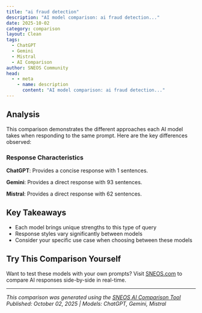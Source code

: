 ```yaml
---
title: "ai fraud detection"
description: "AI model comparison: ai fraud detection..."
date: 2025-10-02
category: comparison
layout: Clean
tags:
  - ChatGPT
  - Gemini
  - Mistral
  - AI Comparison
author: SNEOS Community
head:
  - - meta
    - name: description
      content: "AI model comparison: ai fraud detection..."
---
```


<ChatComparison
  title="ai fraud detection"
  prompt="ai fraud detection"
  :responses='{
    "ChatGPT": "AI fraud detection refers to the application of artificial intelligence and machine learning techniques to identify and prevent fraudulent activities. This technology is widely used across various industries, including finance, e-commerce, insurance, and telecommunications. Here&#x27;s an overview of how AI is leveraged for fraud detection:\n\n### Key Components of AI Fraud Detection:\n\n1. **Data Collection**:\n   - Gather vast amounts of data from various sources, such as transaction records, user behavior, historical fraud cases, and external databases.\n\n2. **Data Processing**:\n   - Clean and preprocess the data to ensure it is suitable for analysis. This may involve normalization, handling missing values, and encoding categorical variables.\n\n3. **Feature Engineering**:\n   - Identify and create relevant features that can indicate fraud, such as transaction amounts, frequency, location, user behavior patterns, and anomalies.\n\n4. **Machine Learning Models**:\n   - Utilize various machine learning algorithms to build models that can classify transactions as legitimate or suspicious. Common algorithms include:\n     - Decision Trees\n     - Random Forests\n     - Gradient Boosting Machines\n     - Neural Networks\n     - Support Vector Machines\n     - Ensemble Methods\n\n5. **Anomaly Detection**:\n   - Use unsupervised learning techniques to detect unusual patterns that deviate from normal behavior, which may indicate fraud. Techniques include clustering, isolation forests, and autoencoders.\n\n6. **Real-time Processing**:\n   - Implement systems that can analyze transactions in real-time to quickly identify and respond to potential fraud.\n\n7. **User Behavior Analytics (UBA)**:\n   - Analyze user behavior over time to establish a baseline of normal activity. Deviations from this baseline can trigger alerts for potential fraud.\n\n8. **Natural Language Processing (NLP)**:\n   - Process unstructured data, such as customer communications and claims, to identify potential fraudulent activities through sentiment analysis and intent recognition.\n\n9. **Continuous Learning**:\n   - Employ continuous model training and updating mechanisms to adapt to new fraud tactics and techniques. This can involve techniques such as reinforcement learning.\n\n### Benefits of AI in Fraud Detection:\n\n- **Increased Accuracy**: AI models can detect more complex patterns and relationships in data, leading to higher accuracy in identifying fraudulent activities.\n- **Scalability**: AI systems can process large volumes of data and can easily scale to accommodate growing datasets.\n- **Reduced False Positives**: By leveraging sophisticated algorithms, AI can improve the precision of fraud detection, reducing the number of legitimate transactions flagged as fraudulent.\n- **Automation**: AI helps automate the fraud detection process, allowing organizations to respond more quickly to suspected fraud without human intervention.\n- **Cost-Effectiveness**: By reducing the time and resources spent on manual fraud detection efforts and handling false positives, AI can lead to significant cost savings.\n\n### Challenges in AI Fraud Detection:\n\n- **Data Quality**: The accuracy of AI models is highly dependent on the quality and completeness of the data used for training.\n- **Evolving Threats**: Fraud tactics are constantly changing, necessitating continuous model updates and adaptability.\n- **Privacy Concerns**: The use of personal data for fraud detection can raise privacy issues, requiring compliance with regulations like GDPR.\n- **Interpretability**: Many AI models, particularly deep learning models, act as \"black boxes,\" making it difficult to understand how decisions are made, which can be problematic in regulatory environments.\n\n### Conclusion:\n\nAI fraud detection is a powerful tool that can enhance the security and integrity of financial and transactional systems. By leveraging data, sophisticated algorithms, and continuous learning, organizations can better defend themselves against increasingly sophisticated fraud schemes. However, challenges remain, and organizations must navigate them carefully to implement effective fraud detection systems.",
    "Gemini": "AI is revolutionizing fraud detection, moving beyond traditional rule-based systems to identify increasingly sophisticated and complex fraudulent activities. Here\u0027s a breakdown of how AI is used in fraud detection:\n\n**1. How AI Enhances Fraud Detection:**\n\n*   **Analyzing Large Datasets:** AI algorithms can sift through massive volumes of data (transactions, user behavior, network activity, etc.) far more quickly and effectively than humans or traditional systems.\n*   **Identifying Subtle Patterns:** AI can identify hidden patterns and anomalies that might indicate fraud, which are too subtle for rule-based systems to detect.\n*   **Real-Time Detection:** AI can analyze transactions and user behavior in real-time, allowing for immediate intervention to prevent fraudulent activities.\n*   **Adaptability and Learning:** AI models continuously learn from new data, improving their accuracy and ability to detect evolving fraud schemes. This is crucial because fraudsters constantly change their tactics.\n*   **Improved Accuracy:** AI models can reduce false positives, minimizing disruption to legitimate users and reducing the workload on fraud investigation teams.\n*   **Automation:**  AI can automate many aspects of the fraud detection process, freeing up human investigators to focus on more complex cases.\n\n**2. AI Techniques Used in Fraud Detection:**\n\n*   **Machine Learning (ML):**\n    *   **Supervised Learning:**  Trained on labeled data (fraudulent vs. legitimate transactions) to classify new transactions or user activities.  Common algorithms include:\n        *   **Logistic Regression:** Predicts the probability of fraud.\n        *   **Decision Trees:** Creates a tree-like structure to classify transactions based on a series of rules.\n        *   **Random Forests:** An ensemble of decision trees that improves accuracy and reduces overfitting.\n        *   **Support Vector Machines (SVMs):**  Finds the optimal hyperplane to separate fraudulent from legitimate transactions.\n        *   **Neural Networks (Deep Learning):** Complex models that can learn intricate patterns in data.  Particularly effective with high-dimensional data.\n    *   **Unsupervised Learning:** Used to identify anomalies and suspicious patterns in unlabeled data.  Common algorithms include:\n        *   **Clustering (K-Means, DBSCAN):** Groups similar transactions or users together.  Transactions that fall outside of established clusters may be flagged as suspicious.\n        *   **Anomaly Detection (Isolation Forest, One-Class SVM):** Identifies data points that deviate significantly from the norm.\n    *   **Semi-Supervised Learning:** Combines labeled and unlabeled data to improve model performance, especially when labeled data is scarce.\n\n*   **Natural Language Processing (NLP):**\n    *   **Sentiment Analysis:**  Analyzing text (e.g., customer reviews, emails, social media posts) to identify potentially fraudulent intent.\n    *   **Entity Recognition:**  Extracting key entities (e.g., names, addresses, phone numbers) from text to identify inconsistencies or suspicious connections.\n    *   **Text Classification:**  Categorizing text to identify potentially fraudulent content (e.g., phishing emails).\n\n*   **Behavioral Biometrics:**\n    *   Analyzing user behavior patterns (e.g., typing speed, mouse movements, scrolling habits) to identify deviations from the user\u0027s typical behavior, which may indicate account takeover or other forms of fraud.\n\n*   **Graph Analysis:**\n    *   Mapping relationships between entities (e.g., users, accounts, transactions) to identify fraud rings and complex fraud schemes.  Nodes represent entities, and edges represent relationships between them.  Algorithms can identify clusters of suspicious activity or detect individuals connected to known fraudsters.\n\n**3. Data Used in AI Fraud Detection:**\n\n*   **Transaction Data:** Amount, date, time, location, merchant, payment method.\n*   **User Account Data:** Registration details, login history, device information, demographics.\n*   **Network Data:** IP addresses, device IDs, network activity logs.\n*   **Behavioral Data:** User activity patterns, browsing history, purchase history.\n*   **External Data:** Credit scores, public records, social media data.\n*   **Customer Service Interactions:**  Records of calls, emails, and chats with customer service representatives.\n*   **Location Data:**  Geolocation information from mobile devices or transactions.\n*   **Device Data:** Information about the devices used to access accounts or conduct transactions (e.g., device type, operating system, browser).\n\n**4. Applications of AI Fraud Detection:**\n\n*   **Credit Card Fraud:** Detecting fraudulent transactions in real-time.\n*   **Insurance Fraud:** Identifying fraudulent claims.\n*   **Anti-Money Laundering (AML):** Detecting suspicious financial transactions.\n*   **E-commerce Fraud:** Preventing fraudulent purchases and chargebacks.\n*   **Account Takeover:** Identifying and preventing unauthorized access to user accounts.\n*   **Identity Theft:** Detecting and preventing the use of stolen identities.\n*   **Cybersecurity:** Detecting and preventing cyberattacks.\n*   **Healthcare Fraud:** Identifying fraudulent claims and billing practices.\n*   **Tax Fraud:** Detecting fraudulent tax returns and evasion schemes.\n\n**5. Benefits of AI Fraud Detection:**\n\n*   **Reduced Fraud Losses:** Prevents fraudulent activities and minimizes financial losses.\n*   **Improved Customer Experience:** Minimizes false positives and reduces disruption to legitimate users.\n*   **Increased Efficiency:** Automates fraud detection processes and frees up human investigators to focus on more complex cases.\n*   **Enhanced Compliance:** Helps organizations comply with regulatory requirements.\n*   **Competitive Advantage:** Provides a more robust and effective fraud detection system than traditional methods.\n\n**6. Challenges of AI Fraud Detection:**\n\n*   **Data Quality:** AI models rely on high-quality data.  Inaccurate or incomplete data can lead to poor performance.\n*   **Data Imbalance:** Fraudulent transactions are often a small percentage of the total number of transactions, creating a data imbalance problem.  Techniques like oversampling or undersampling may be needed.\n*   **Model Bias:** AI models can inherit biases from the data they are trained on, leading to unfair or discriminatory outcomes.\n*   **Model Explainability:**  Understanding how AI models make decisions can be challenging.  Explainable AI (XAI) techniques are being developed to improve transparency.\n*   **Adversarial Attacks:** Fraudsters may try to manipulate data or create adversarial examples to fool AI models.\n*   **Evolving Fraud Tactics:** Fraudsters are constantly developing new and more sophisticated schemes, requiring AI models to be continuously updated and retrained.\n*   **Integration with Existing Systems:** Integrating AI fraud detection systems with existing infrastructure can be complex and challenging.\n*   **Cost:** Implementing and maintaining AI fraud detection systems can be expensive.\n*   **Privacy concerns:**  Collecting and analyzing large amounts of personal data can raise privacy concerns.  Organizations need to ensure they are complying with privacy regulations.\n\n**7. Future Trends in AI Fraud Detection:**\n\n*   **Federated Learning:** Training AI models on decentralized data without sharing the data itself, addressing privacy concerns.\n*   **Reinforcement Learning:** Training AI agents to make optimal decisions in dynamic and uncertain environments.\n*   **Generative Adversarial Networks (GANs):** Generating synthetic data to augment training datasets and improve model performance.\n*   **Explainable AI (XAI):** Developing AI models that are more transparent and understandable.\n*   **AI-powered threat intelligence:**  Using AI to analyze threat intelligence feeds and identify emerging fraud trends.\n*   **Edge Computing:**  Processing data and running AI models on edge devices (e.g., mobile phones, IoT devices) to reduce latency and improve real-time detection.\n\n**In conclusion, AI is a powerful tool for fraud detection, enabling organizations to identify and prevent increasingly sophisticated fraudulent activities. While there are challenges to overcome, the benefits of AI fraud detection are significant, making it an essential technology for businesses and organizations of all sizes.**\n",
    "Mistral": "AI-driven fraud detection is a critical application of artificial intelligence in the financial industry and beyond. It leverages advanced algorithms and machine learning techniques to identify and prevent fraudulent activities. Here are some key aspects and methods used in AI fraud detection:\n\n### Key Aspects of AI Fraud Detection\n\n1. **Real-Time Monitoring**: AI systems can monitor transactions and activities in real-time, allowing for immediate detection and response to suspicious activities.\n\n2. **Pattern Recognition**: Machine learning models can identify patterns and anomalies in data that may indicate fraudulent behavior.\n\n3. **Adaptability**: AI systems can adapt to new types of fraud as they emerge, continuously learning from new data.\n\n4. **Scalability**: AI can handle large volumes of data efficiently, making it suitable for large-scale fraud detection.\n\n5. **Reduced False Positives**: Advanced algorithms can minimize false positives, ensuring that legitimate transactions are not flagged as fraudulent.\n\n### Methods Used in AI Fraud Detection\n\n1. **Supervised Learning**:\n   - **Logistic Regression**: Used for binary classification problems to predict whether a transaction is fraudulent or not.\n   - **Decision Trees and Random Forests**: These models can handle complex interactions between features and are robust to overfitting.\n   - **Support Vector Machines (SVM)**: Effective for high-dimensional spaces and can be used for classification tasks.\n   - **Neural Networks**: Deep learning models can capture intricate patterns in data and are particularly effective for complex fraud detection tasks.\n\n2. **Unsupervised Learning**:\n   - **Clustering Algorithms**: Techniques like K-means clustering can group similar transactions together, helping to identify outliers that may be fraudulent.\n   - **Anomaly Detection**: Methods like Isolation Forests and Autoencoders can detect unusual patterns that deviate from the norm.\n\n3. **Semi-Supervised Learning**:\n   - Combines a small amount of labeled data with a large amount of unlabeled data to improve the accuracy of fraud detection models.\n\n4. **Reinforcement Learning**:\n   - Can be used to optimize the decision-making process in fraud detection, adapting to new types of fraud over time.\n\n5. **Natural Language Processing (NLP)**:\n   - Used to analyze text data, such as emails or chat logs, to detect phishing attempts or other forms of fraud.\n\n6. **Graph-Based Methods**:\n   - Graph neural networks (GNNs) can analyze relationships between entities (e.g., users, transactions) to detect fraudulent patterns.\n\n### Applications of AI Fraud Detection\n\n1. **Financial Services**:\n   - **Credit Card Fraud**: Detecting unauthorized transactions.\n   - **Insurance Fraud**: Identifying fraudulent claims.\n   - **Money Laundering**: Monitoring for suspicious financial activities.\n\n2. **E-commerce**:\n   - **Payment Fraud**: Ensuring secure online transactions.\n   - **Account Takeover**: Protecting user accounts from unauthorized access.\n\n3. **Healthcare**:\n   - **Claims Fraud**: Detecting fraudulent medical claims.\n   - **Prescription Fraud**: Identifying fraudulent prescriptions.\n\n4. **Telecommunications**:\n   - **Subscription Fraud**: Detecting fraudulent use of telecom services.\n   - **Identity Theft**: Protecting user identities from being stolen.\n\n### Challenges in AI Fraud Detection\n\n1. **Data Quality**: Ensuring high-quality, accurate, and comprehensive data is crucial for effective fraud detection.\n\n2. **Model Interpretability**: Understanding why a model makes certain decisions can be challenging, especially with complex models like deep neural networks.\n\n3. **Ethical Considerations**: Ensuring that AI systems do not introduce biases or unfairly target certain groups.\n\n4. **Privacy Concerns**: Balancing the need for data with the protection of user privacy.\n\n### Best Practices\n\n1. **Continuous Monitoring**: Regularly update models with new data to adapt to evolving fraud tactics.\n\n2. **Hybrid Approaches**: Combine multiple techniques (e.g., supervised and unsupervised learning) for more robust detection.\n\n3. **Collaboration**: Work with industry experts and stakeholders to stay informed about the latest fraud trends and techniques.\n\n4. **Transparency**: Ensure that the decision-making process is transparent and explainable to build trust with users and stakeholders.\n\nBy leveraging AI, organizations can significantly enhance their fraud detection capabilities, reducing financial losses and protecting their customers from fraudulent activities."
  }'
  published-date="09:41"
/>

## Analysis

This comparison demonstrates the different approaches each AI model takes when responding to the same prompt. Here are the key differences observed:

### Response Characteristics

**ChatGPT**: Provides a concise response with 1 sentences. 

**Gemini**: Provides a direct response with 93 sentences. 

**Mistral**: Provides a direct response with 62 sentences. 

## Key Takeaways

- Each model brings unique strengths to this type of query
- Response styles vary significantly between models
- Consider your specific use case when choosing between these models

## Try This Comparison Yourself

Want to test these models with your own prompts? Visit [SNEOS.com](https://sneos.com) to compare AI responses side-by-side in real-time.

---

*This comparison was generated using the [SNEOS AI Comparison Tool](https://sneos.com)*
*Published: October 02, 2025 | Models: ChatGPT, Gemini, Mistral*
